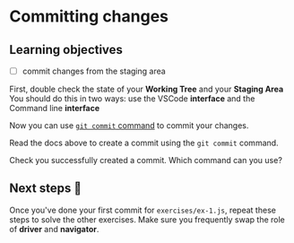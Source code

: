 # Committing changes

## Learning objectives

- [ ] commit changes from the staging area


First, double check the state of your **Working Tree** and your **Staging Area**
You should do this in two ways: use the VSCode **interface** and the Command line **interface**

Now you can use [`git commit` command](https://www.w3schools.com/git/git_commit.asp?remote=github) to commit your changes.

Read the docs above to create a commit using the `git commit` command.


Check you successfully created a commit. Which command can you use?


## Next steps 👣

Once you've done your first commit for `exercises/ex-1.js`, repeat these steps to solve the other exercises.
Make sure you frequently swap the role of **driver** and **navigator**.